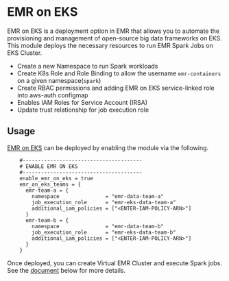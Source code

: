 # EMR on EKS

EMR on EKS is a deployment option in EMR that allows you to automate the provisioning and management of open-source big data frameworks on EKS.
This module deploys the necessary resources to run EMR Spark Jobs on EKS Cluster.

- Create a new Namespace to run Spark workloads
- Create K8s Role and Role Binding to allow the username `emr-containers` on a given namespace(`spark`)
- Create RBAC permissions and adding EMR on EKS service-linked role into aws-auth configmap
- Enables IAM Roles for Service Account (IRSA)
- Update trust relationship for job execution role

## Usage

[EMR on EKS](https://github.com/aws-ia/terraform-aws-eks-blueprints/tree/main/modules/emr-on-eks) can be deployed by enabling the module via the following.


```hcl
    #---------------------------------------
    # ENABLE EMR ON EKS
    #---------------------------------------
    enable_emr_on_eks = true
    emr_on_eks_teams = {
      emr-team-a = {
        namespace               = "emr-data-team-a"
        job_execution_role      = "emr-eks-data-team-a"
        additional_iam_policies = ["<ENTER-IAM-POLICY-ARN>"]
      }
      emr-team-b = {
        namespace               = "emr-data-team-b"
        job_execution_role      = "emr-eks-data-team-b"
        additional_iam_policies = ["<ENTER-IAM-POLICY-ARN>"]
      }
    }
```

Once deployed, you can create Virtual EMR Cluster and execute Spark jobs. See the [document](https://docs.aws.amazon.com/emr/latest/EMR-on-EKS-DevelopmentGuide/setting-up-registration.html) below for more details.
